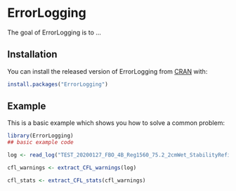 # ErrorLogging

<!-- badges: start -->
<!-- badges: end -->

The goal of ErrorLogging is to ...

## Installation

You can install the released version of ErrorLogging from [CRAN](https://CRAN.R-project.org) with:

``` r
install.packages("ErrorLogging")
```

## Example

This is a basic example which shows you how to solve a common problem:

``` r
library(ErrorLogging)
## basic example code

log <- read_log("TEST_20200127_FBO_4B_Reg1560_75.2_2cmWet_StabilityRefinement_v1.log")

cfl_warnings <- extract_CFL_warnings(log)

cfl_stats <- extract_CFL_stats(cfl_warnings)


```
